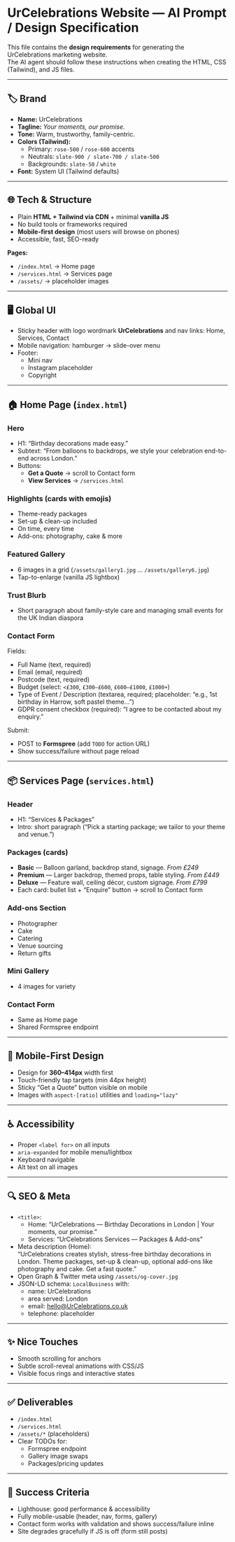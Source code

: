 # UrCelebrations Website — AI Prompt / Design Specification

This file contains the **design requirements** for generating the UrCelebrations marketing website.  
The AI agent should follow these instructions when creating the HTML, CSS (Tailwind), and JS files.

---

## 🏷 Brand
- **Name:** UrCelebrations  
- **Tagline:** *Your moments, our promise.*  
- **Tone:** Warm, trustworthy, family-centric.  
- **Colors (Tailwind):**
  - Primary: `rose-500` / `rose-600` accents  
  - Neutrals: `slate-900 / slate-700 / slate-500`  
  - Backgrounds: `slate-50` / `white`  
- **Font:** System UI (Tailwind defaults)

---

## 🌐 Tech & Structure
- Plain **HTML + Tailwind via CDN** + minimal **vanilla JS**  
- No build tools or frameworks required  
- **Mobile-first design** (most users will browse on phones)  
- Accessible, fast, SEO-ready  

**Pages:**
- `/index.html` → Home page  
- `/services.html` → Services page  
- `/assets/` → placeholder images  

---

## 🖥 Global UI
- Sticky header with logo wordmark **UrCelebrations** and nav links: Home, Services, Contact  
- Mobile navigation: hamburger → slide-over menu  
- Footer:
  - Mini nav  
  - Instagram placeholder  
  - Copyright  

---

## 🏠 Home Page (`index.html`)
### Hero
- H1: “Birthday decorations made easy.”  
- Subtext: “From balloons to backdrops, we style your celebration end-to-end across London.”  
- Buttons:
  - **Get a Quote** → scroll to Contact form  
  - **View Services** → `/services.html`  

### Highlights (cards with emojis)
- Theme-ready packages  
- Set-up & clean-up included  
- On time, every time  
- Add-ons: photography, cake & more  

### Featured Gallery
- 6 images in a grid (`/assets/gallery1.jpg` … `/assets/gallery6.jpg`)  
- Tap-to-enlarge (vanilla JS lightbox)  

### Trust Blurb
- Short paragraph about family-style care and managing small events for the UK Indian diaspora  

### Contact Form
Fields:
- Full Name (text, required)  
- Email (email, required)  
- Postcode (text, required)  
- Budget (select: `<£300`, `£300–£600`, `£600–£1000`, `£1000+`)  
- Type of Event / Description (textarea, required; placeholder: “e.g., 1st birthday in Harrow, soft pastel theme…”)  
- GDPR consent checkbox (required): “I agree to be contacted about my enquiry.”  

Submit:
- POST to **Formspree** (add `TODO` for action URL)  
- Show success/failure without page reload  

---

## 📦 Services Page (`services.html`)
### Header
- H1: “Services & Packages”  
- Intro: short paragraph (“Pick a starting package; we tailor to your theme and venue.”)  

### Packages (cards)
- **Basic** — Balloon garland, backdrop stand, signage. *From £249*  
- **Premium** — Larger backdrop, themed props, table styling. *From £449*  
- **Deluxe** — Feature wall, ceiling décor, custom signage. *From £799*  
- Each card: bullet list + “Enquire” button → scroll to Contact form  

### Add-ons Section
- Photographer  
- Cake  
- Catering  
- Venue sourcing  
- Return gifts  

### Mini Gallery
- 4 images for variety  

### Contact Form
- Same as Home page  
- Shared Formspree endpoint  

---

## 📱 Mobile-First Design
- Design for **360–414px** width first  
- Touch-friendly tap targets (min 44px height)  
- Sticky “Get a Quote” button visible on mobile  
- Images with `aspect-[ratio]` utilities and `loading="lazy"`  

---

## ♿ Accessibility
- Proper `<label for>` on all inputs  
- `aria-expanded` for mobile menu/lightbox  
- Keyboard navigable  
- Alt text on all images  

---

## 🔍 SEO & Meta
- `<title>`:
  - Home: “UrCelebrations — Birthday Decorations in London | Your moments, our promise.”  
  - Services: “UrCelebrations Services — Packages & Add-ons”  
- Meta description (Home):  
  “UrCelebrations creates stylish, stress-free birthday decorations in London. Theme packages, set-up & clean-up, optional add-ons like photography and cake. Get a fast quote.”  
- Open Graph & Twitter meta using `/assets/og-cover.jpg`  
- JSON-LD schema: `LocalBusiness` with:
  - name: UrCelebrations  
  - area served: London  
  - email: hello@UrCelebrations.co.uk  
  - telephone: placeholder  

---

## ✨ Nice Touches
- Smooth scrolling for anchors  
- Subtle scroll-reveal animations with CSS/JS  
- Visible focus rings and interactive states  

---

## ✅ Deliverables
- `/index.html`  
- `/services.html`  
- `/assets/*` (placeholders)  
- Clear TODOs for:
  - Formspree endpoint  
  - Gallery image swaps  
  - Packages/pricing updates  

---

## 🎯 Success Criteria
- Lighthouse: good performance & accessibility  
- Fully mobile-usable (header, nav, forms, gallery)  
- Contact form works with validation and shows success/failure inline  
- Site degrades gracefully if JS is off (form still posts)
